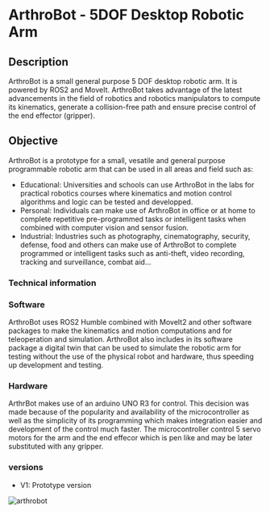 # ArthroBot - 5DOF Desktop Robotic Arm

## Description
ArthroBot is a small general purpose 5 DOF desktop robotic arm. It is powered by ROS2 and MoveIt.
ArthroBot takes advantage of the latest advancements in the field of robotics and robotics manipulators to compute its kinematics, generate a collision-free path and ensure precise control of the end effector (gripper).

## Objective
ArthroBot is a prototype for a small, vesatile and general purpose programmable robotic arm that can be used in all areas and field such as:
* Educational: Universities and schools can use ArthroBot in the labs for practical robotics courses where kinematics and motion control algorithms and logic can be tested and developped.
* Personal: Individuals can make use of ArthroBot in office or at home to complete repetitive pre-programmed tasks or intelligent tasks when combined with computer vision and sensor fusion.
* Industrial: Industries such as photography, cinematography, security, defense, food and others can make use of ArthroBot to complete programmed or intelligent tasks such as anti-theft, video recording, tracking and surveillance, combat aid...

### Technical information
### Software
ArthroBot uses ROS2 Humble combined with MoveIt2 and other software packages to make the kinematics and motion computations and for teleoperation and simulation.
ArthroBot also includes in its software package a digital twin that can be used to simulate the robotic arm for testing without the use of the physical robot and hardware, thus speeding up development and testing.

### Hardware
ArthrBot makes use of an arduino UNO R3 for control. This decision was made because of the popularity and availability of the microcontroller as well as the simplicity of its programming which makes integration easier and development of the control much faster.
The microcontroller control 5 servo motors for the arm and the end effecor which is pen like and may be later substituted with any gripper.

### versions
- V1: Prototype version

![arthrobot](https://github.com/Fadi-Eid/ArthroBot/assets/113466842/8963e0f0-5329-40b9-9250-b5a21c0a6150)
